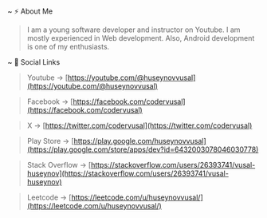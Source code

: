 ~ ⚡ About Me

> I am a young software developer and instructor on Youtube. I am mostly experienced in Web development. Also, Android development is one of my enthusiasts.

~ 🔗 Social Links

> Youtube -> [https://youtube.com/@huseynovvusal](https://youtube.com/@huseynovvusal)

> Facebook -> [https://facebook.com/codervusal](https://facebook.com/codervusal)

> X -> [https://twitter.com/codervusal](https://twitter.com/codervusal)

> Play Store -> [https://play.google.com/huseynovvusal](https://play.google.com/store/apps/dev?id=6432003078046030778)

> Stack Overflow -> [https://stackoverflow.com/users/26393741/vusal-huseynov](https://stackoverflow.com/users/26393741/vusal-huseynov)

> Leetcode -> [https://leetcode.com/u/huseynovvusal/](https://leetcode.com/u/huseynovvusal/)
